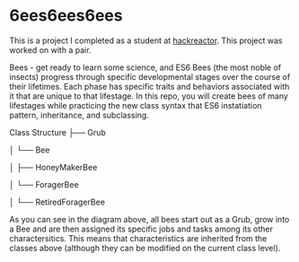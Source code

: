 # 6ees6ees6ees
This is a project I completed as a student at [hackreactor](http://hackreactor.com). This project was worked on with a pair.

Bees - get ready to learn some science, and ES6
Bees (the most noble of insects) progress through specific developmental stages over the course of their lifetimes. Each phase has specific traits and behaviors associated with it that are unique to that lifestage. In this repo, you will create bees of many lifestages while practicing the new class syntax that ES6 instatiation pattern, inheritance, and subclassing.

Class Structure
├── Grub

│   └── Bee

│       ├── HoneyMakerBee

│       └── ForagerBee

│          └── RetiredForagerBee


As you can see in the diagram above, all bees start out as a Grub, grow into a Bee and are then assigned its specific jobs and tasks among its other charactersitics. This means that characteristics are inherited from the classes above (although they can be modified on the current class level).
